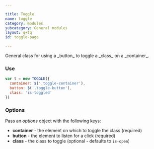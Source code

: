 ```yaml
---

title: Toggle
name: toggle
category: modules
subcategory: General modules
layout: q+tq
id: toggle-page

---
```


<div class="lead"><p>General class for using a _button_ to toggle a _class_ on a _container_.</p></div>

### Use

```javascript
var t = new TOGGLE({
  container: $('.toggle-container'),
  button: $('.toggle-button'),
  class: 'is-toggled'
})
```


### Options

  Pass an _options_ object with the following keys:

  * **container** - the element on which to toggle the class (required)
  * **button** - the element to listen for a click (required)
  * **class** - the class to toggle (optional - defaults to `is-open`)
